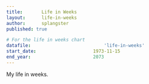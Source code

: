 ```yaml
---
title: 		 Life in Weeks
layout: 	 life-in-weeks
author: 	 splangster
published: true

# For the life in weeks chart
datafile:	 						'life-in-weeks'
start_date: 					1973-11-15
end_year: 						2073
---
```


My life in weeks.
